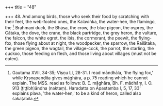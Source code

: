 +++
title = "48"

+++
48. And among birds, those who seek their food by scratching with their feet, the web-footed ones, the Kalaviṅka, the water-hen, the flamingo, the [^33]  Brahmaṇī duck, the Bhāsa, the crow, the blue pigeon, the osprey, the Cātaka, the dove, the crane, the black partridge, the grey heron, the vulture, the falcon, the white egret, the ibis, the cormorant, the peewit, the flying-fox, those flying about at night, the woodpecker, the sparrow, the Railātaka, the green pigeon, the wagtail, the village-cock, the parrot, the starling, the cuckoo, those feeding on flesh, and those living about villages (must not be eaten).


[^33]:  Gautama XVII, 34-35; Viṣṇu LI, 28-31. I read māndhāla, 'the flying fox,' while Kṛṣṇapaṇḍita gives māghāra, a p. 75 reading which he cannot explain. The MSS. read as follows: B. E. māghāra, Bh. F. mādhāṃ, I. O. 913 (ṭiṭṭibh)āndha (naktaṃ). Haradatta on Āpastamba I, 5, 17, 33' explains plava, 'the water-hen,' to be a kind of heron, called also śakaṭabila.
